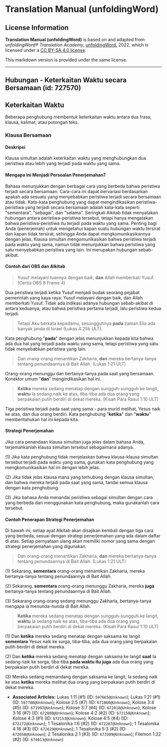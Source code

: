 # Translation Manual (unfoldingWord)

## License Information

**Translation Manual (unfoldingWord)** is based on and adapted from: _unfoldingWord® Translation Academy_, [unfoldingWord](https://unfoldingword.org/utw), 2022, which is licensed under a [CC BY-SA 4.0 license](https://creativecommons.org/licenses/by-sa/4.0/legalcode.en).

This markdown version is provided under the same license.



--------------------------------

## Hubungan - Keterkaitan Waktu secara Bersamaan (id: 727570)

Keterkaitan Waktu
-----------------

Beberapa penghubung membentuk keterkaitan waktu antara dua frasa, klausa, kalimat, atau potongan teks.

### Klausa Bersamaan

#### Deskripsi

Klausa simultan adalah keterkaitan waktu yang menghubungkan dua peristiwa atau lebih yang terjadi pada waktu yang sama.

#### Mengapa Ini Menjadi Persoalan Penerjemahan?

Bahasa menunjukkan dengan berbagai cara yang berbeda bahwa peristiwa terjadi secara bersamaan. Cara\-cara ini dapat bervariasi berdasarkan apakah ada sesuatu yang menyebabkan peristiwa terjadi secara bersamaan atau tidak. Kata\-kata penghubung yang dapat mengindikasikan peristiwa\-peristiwa yang terjadi secara bersamaan adalah kata\-kata seperti "sementara", "sebagai", dan "selama". Seringkali Alkitab tidak menyatakan hubungan antara peristiwa\-peristiwa tersebut, tetapi hanya mengatakan bahwa peristiwa\-peristiwa itu terjadi pada waktu yang sama. Penting bagi Anda (penerjemah) untuk mengetahui kapan suatu hubungan waktu tersirat dan kapan tidak tersirat, sehingga Anda dapat mengkomunikasikannya dengan jelas. Klausa simultan mengomunikasikan bahwa peristiwa terjadi pada waktu yang sama, namun tidak menunjukkan bahwa peristiwa yang satu menyebabkan peristiwa yang lain. Ini merupakan hubungan sebab\-akibat.

#### Contoh dari OBS dan Alkitab

> Yusuf melayani tuannya dengan baik, **dan** Allah memberkati Yusuf. (Cerita OBS 8 Frame 4\)

Dua peristiwa terjadi ketika Yusuf menjadi budak seorang pejabat pemerintah yang kaya raya: Yusuf melayani dengan baik, dan Allah memberkati Yusuf. Tidak ada indikasi adanya hubungan sebab\-akibat di antara keduanya, atau bahwa peristiwa pertama terjadi, lalu peristiwa kedua terjadi.

> Tetapi Aku berkata kepadamu, sesungguhnya **pada** zaman Elia ada banyak janda di Israel (Lukas 4:25b ULT).

Kata penghubung "**pada**" dengan jelas menunjukkan kepada kita bahwa ada dua hal yang terjadi pada waktu yang sama, tetapi peristiwa yang satu tidak menyebabkan peristiwa yang lain.

> Dan orang\-orang menantikan Zakharia, **dan** mereka bertanya\-tanya tentang penundaannya di Bait Allah. (Lukas 1:21 ULT)

Orang\-orang menunggu dan bertanya\-tanya pada saat yang bersamaan. Konektor umum "**dan**" mengindikasikan hal ini.

> **Ketika** mereka sedang menatap dengan sungguh\-sungguh ke langit, **waktu** Ia sedang naik ke atas, tiba\-tiba ada dua orang yang berpakaian putih berdiri di dekat mereka. (Kisah Para Rasul 1:10 ULT)

Tiga peristiwa terjadi pada saat yang sama \- para murid melihat, Yesus naik ke atas, dan dua orang berdiri. Kata penghubung "**ketika**" dan "**waktu**" memberitahukan hal ini kepada kita.

#### Strategi Penerjemahan

Jika cara penandaan klausa simultan juga jelas dalam bahasa Anda, terjemahkanlah klausa simultan tersebut sebagaimana adanya.

(1\) Jika kata penghubung tidak menjelaskan bahwa klausa\-klausa simultan tersebut terjadi pada waktu yang sama, gunakan kata penghubung yang mengkomunikasikan hal ini dengan lebih jelas.

(2\) Jika tidak jelas klausa mana yang terhubung dengan klausa simultan, dan bahwa mereka terjadi pada saat yang sama, tandai semua klausa dengan kata penghubung.

(3\) Jika bahasa Anda menandai peristiwa sebagai simultan dengan cara yang berbeda dari menggunakan kata penghubung, maka gunakanlah cara tersebut.

#### Contoh Penerapan Strategi Penerjemahan

Di bawah ini, setiap ayat Alkitab akan disajikan kembali dengan tiga cara yang berbeda, sesuai dengan strategi penerjemahan yang ada dalam daftar di atas. Setiap pernyataan ulang akan memiliki nomor yang sama dengan strategi penerjemahan yang digunakan.

> Dan orang\-orang menantikan Zakharia, **dan** mereka bertanya\-tanya tentang penundaannya di Bait Allah. (Lukas 1:21 ULT)

(1\) Sekarang, **sementara** orang\-orang menantikan Zakharia, mereka bertanya\-tanya tentang penundaannya di Bait Allah.

(2\) Sekarang, **sementara** orang\-orang menunggu Zakharia, mereka **juga** bertanya\-tanya tentang penundaannya di Bait Allah.

(3\) Sekarang orang\-orang sedang menunggu Zakharia, bertanya\-tanya mengapa ia menunda\-nunda di Bait Allah.

> **Ketika** mereka sedang menatap dengan sungguh\-sungguh ke langit, **waktu** Ia sedang naik ke atas, tiba\-tiba ada dua orang yang berpakaian putih berdiri di dekat mereka. (Kisah Para Rasul 1:10 ULT)

(1\) Dan **ketika** mereka sedang menatap dengan saksama ke langit **sementara** Yesus naik ke surga, tiba\-tiba, ada dua orang yang berpakaian putih berdiri di dekat mereka.

(2\) Dan **ketika** mereka sedang menatap dengan saksama ke langit **saat** Ia sedang naik ke sorga, tiba\-tiba **pada waktu itu juga** ada dua orang yang berpakaian putih berdiri di dekat mereka.

(3\) Mereka sedang memandang dengan saksama ke langit; Ia sedang naik ke atas **ketika** mereka melihat dua orang yang berpakaian putih berdiri di dekat mereka.

* **Associated Articles:** Lukas 1:11 (#1) (ID: `597665@Unknown`); Lukas 1:21 (#1) (ID: `597708@Unknown`); Kolose 2:5 (#7) (ID: `671860@Unknown`); Kolose 3:4 (#5) (ID: `671997@Unknown`); Kolose 3:7 (#4) (ID: `672018@Unknown`); Kolose 3:16 (#7) (ID: `672088@Unknown`); Kolose 4:2 (#2) (ID: `672150@Unknown`); Kolose 4:3 (#1) (ID: `672153@Unknown`); Kolose 4:5 (#4) (ID: `672172@Unknown`); 1 Tesalonika 1:6 (#2) (ID: `672287@Unknown`); 1 Tesalonika 4:16 (#3) (ID: `672629@Unknown`); 1 Tesalonika 5:3 (#2) (ID: `672658@Unknown`); 2 Tesalonika 2:1 (#3) (ID: `673309@Unknown`); Filemon 1:22 (#2) (ID: `674013@Unknown`)

